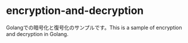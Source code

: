 # encryption-and-decryption
Golangでの暗号化と復号化のサンプルです。This is a sample of encryption and decryption in Golang.
